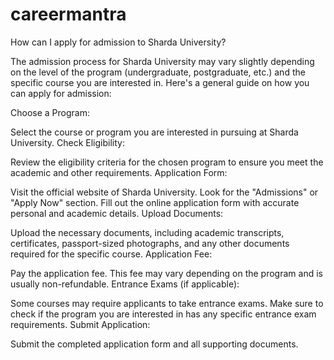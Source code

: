 # careermantra
 How can I apply for admission to Sharda University?

The admission process for Sharda University may vary slightly depending on the level of the program (undergraduate, postgraduate, etc.) and the specific course you are interested in. Here's a general guide on how you can apply for admission:

Choose a Program:

Select the course or program you are interested in pursuing at Sharda University.
Check Eligibility:

Review the eligibility criteria for the chosen program to ensure you meet the academic and other requirements.
Application Form:

Visit the official website of Sharda University.
Look for the "Admissions" or "Apply Now" section.
Fill out the online application form with accurate personal and academic details.
Upload Documents:

Upload the necessary documents, including academic transcripts, certificates, passport-sized photographs, and any other documents required for the specific course.
Application Fee:

Pay the application fee. This fee may vary depending on the program and is usually non-refundable.
Entrance Exams (if applicable):

Some courses may require applicants to take entrance exams. Make sure to check if the program you are interested in has any specific entrance exam requirements.
Submit Application:

Submit the completed application form and all supporting documents.
